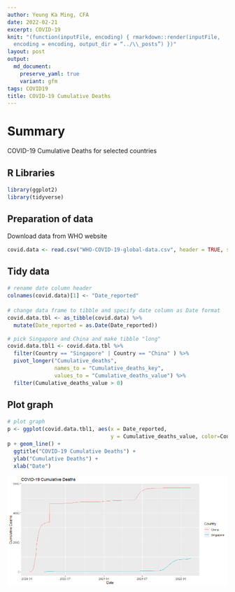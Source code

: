 ```yaml
---
author: Yeung Ka Ming, CFA
date: 2022-02-21
excerpt: COVID-19
knit: "(function(inputFile, encoding) { rmarkdown::render(inputFile,
  encoding = encoding, output_dir = “../\\_posts”) })"
layout: post
output:
  md_document:
    preserve_yaml: true
    variant: gfm
tags: COVID19
title: COVID-19 Cumulative Deaths
---
```


# Summary

COVID-19 Cumulative Deaths for selected countries

## R Libraries

``` r
library(ggplot2)
library(tidyverse)
```

## Preparation of data

Download data from WHO website

``` r
covid.data <- read.csv("WHO-COVID-19-global-data.csv", header = TRUE, sep = ",", encoding ="UTF-8")
```

## Tidy data

``` r
# rename date column header
colnames(covid.data)[1] <- "Date_reported"

# change data frame to tibble and specify date column as Date format
covid.data.tbl <- as_tibble(covid.data) %>% 
  mutate(Date_reported = as.Date(Date_reported))
```

``` r
# pick Singapore and China and make tibble "long"
covid.data.tbl1 <- covid.data.tbl %>% 
  filter(Country == "Singapore" | Country == "China" ) %>% 
  pivot_longer("Cumulative_deaths", 
               names_to = "Cumulative_deaths_key", 
               values_to = "Cumulative_deaths_value") %>% 
  filter(Cumulative_deaths_value > 0)
```

## Plot graph

``` r
# plot graph
p <- ggplot(covid.data.tbl1, aes(x = Date_reported, 
                                 y = Cumulative_deaths_value, color=Country))
p + geom_line() +
  ggtitle("COVID-19 Cumulative Deaths") +
  ylab("Cumulative Deaths") +
  xlab("Date")
```

![](/images/plot-1.png)<!-- -->

